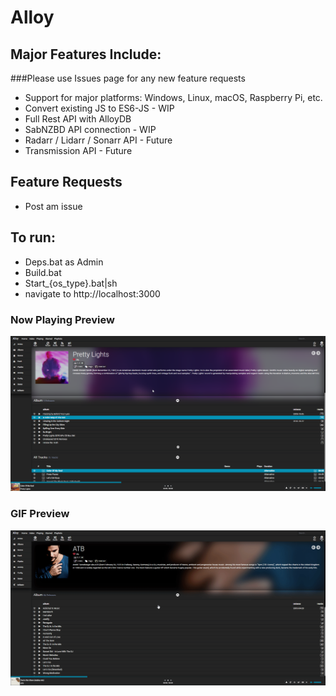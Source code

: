 # Alloy

## Major Features Include:
###Please use Issues page for any new feature requests
* Support for major platforms: Windows, Linux, macOS, Raspberry Pi, etc.
* Convert existing JS to ES6-JS - WIP
* Full Rest API with AlloyDB
* SabNZBD API connection - WIP
* Radarr / Lidarr / Sonarr API - Future
* Transmission API - Future

## Feature Requests
* Post am issue

## To run: 
* Deps.bat as Admin
* Build.bat
* Start_{os_type}.bat|sh
* navigate to http://localhost:3000

### Now Playing Preview
![Alt text](/media/preview.png?raw=true "Overall interface")


### GIF Preview
![Alt Text](/media/preview.gif)
